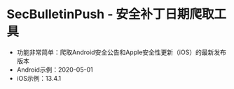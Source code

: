 # SecBulletinPush - 安全补丁日期爬取工具
- 功能非常简单：爬取Android安全公告和Apple安全性更新（iOS）的最新发布版本
- Android示例：2020-05-01
- iOS示例：13.4.1